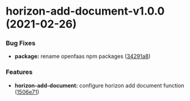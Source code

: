 # horizon-add-document-v1.0.0 (2021-02-26)

### Bug Fixes

- **package:** rename openfaas npm packages ([34291a8](https://github.com/MrSimonEmms/appeal-planning-decision/commit/34291a8afebfc11ec7221b1665c16d9c19fab5e4))

### Features

- **horizon-add-document:** configure horizon add document function ([1506e71](https://github.com/MrSimonEmms/appeal-planning-decision/commit/1506e71c179027b2a8412b2d0f3da1c888888413))
